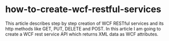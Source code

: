 # how-to-create-wcf-restful-services
This article describes step by step creation of WCF RESTful services and its http methods like GET, PUT, DELETE and POST. In this article I am going to create a WCF rest service API which returns XML data as WCF attributes.
